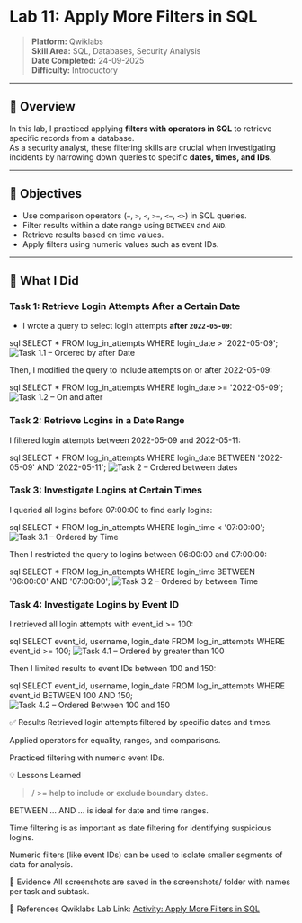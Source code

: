 # Lab 11: Apply More Filters in SQL

> **Platform:** Qwiklabs  
> **Skill Area:** SQL, Databases, Security Analysis  
> **Date Completed:** 24-09-2025  
> **Difficulty:** Introductory  

---

## 📝 Overview
In this lab, I practiced applying **filters with operators in SQL** to retrieve specific records from a database.  
As a security analyst, these filtering skills are crucial when investigating incidents by narrowing down queries to specific **dates, times, and IDs**.  

---

## 🎯 Objectives
- Use comparison operators (`=`, `>`, `<`, `>=`, `<=`, `<>`) in SQL queries.  
- Filter results within a date range using `BETWEEN` and `AND`.  
- Retrieve results based on time values.  
- Apply filters using numeric values such as event IDs.  

---

## 🚀 What I Did

### Task 1: Retrieve Login Attempts After a Certain Date
* I wrote a query to select login attempts **after `2022-05-09`**:

sql
SELECT * 
FROM log_in_attempts 
WHERE login_date > '2022-05-09';
![Task 1.1 – Ordered by after Date](screenshots/01_login_attempts_after.png)

Then, I modified the query to include attempts on or after 2022-05-09:

sql
SELECT * 
FROM log_in_attempts 
WHERE login_date >= '2022-05-09';
![Task 1.2 – On and after](screenshots/02_attempts_on_and_after.png)

### Task 2: Retrieve Logins in a Date Range
I filtered login attempts between 2022-05-09 and 2022-05-11:

sql
SELECT * 
FROM log_in_attempts 
WHERE login_date BETWEEN '2022-05-09' AND '2022-05-11';
![Task 2 – Ordered between dates](screenshots/03_between_and_and.png)

### Task 3: Investigate Logins at Certain Times
I queried all logins before 07:00:00 to find early logins:

sql
SELECT * 
FROM log_in_attempts 
WHERE login_time < '07:00:00';
![Task 3.1 – Ordered by Time](screenshots/04_less_than_07_oclock.png)

Then I restricted the query to logins between 06:00:00 and 07:00:00:

sql
SELECT * 
FROM log_in_attempts 
WHERE login_time BETWEEN '06:00:00' AND '07:00:00';
![Task 3.2 – Ordered by between Time](screenshots/05_between_6_and_7_oclock.png)

### Task 4: Investigate Logins by Event ID
I retrieved all login attempts with event_id >= 100:

sql
SELECT event_id, username, login_date
FROM log_in_attempts 
WHERE event_id >= 100;
![Task 4.1 – Ordered by greater than 100](screenshots/06_greater_than_100.png)

Then I limited results to event IDs between 100 and 150:

sql
SELECT event_id, username, login_date
FROM log_in_attempts 
WHERE event_id BETWEEN 100 AND 150;
![Task 4.2 – Ordered Between 100 and 150](screenshots/07_between_100_and_150.png)

✅ Results
Retrieved login attempts filtered by specific dates and times.

Applied operators for equality, ranges, and comparisons.

Practiced filtering with numeric event IDs.

💡 Lessons Learned
> / >= help to include or exclude boundary dates.

BETWEEN ... AND ... is ideal for date and time ranges.

Time filtering is as important as date filtering for identifying suspicious logins.

Numeric filters (like event IDs) can be used to isolate smaller segments of data for analysis.

📜 Evidence
All screenshots are saved in the screenshots/ folder with names per task and subtask.

🔗 References
Qwiklabs Lab Link:
[Activity: Apply More Filters in SQL](https://www.cloudskillsboost.google/focuses/44051375?parent=lti_session&parent=lti_session)
